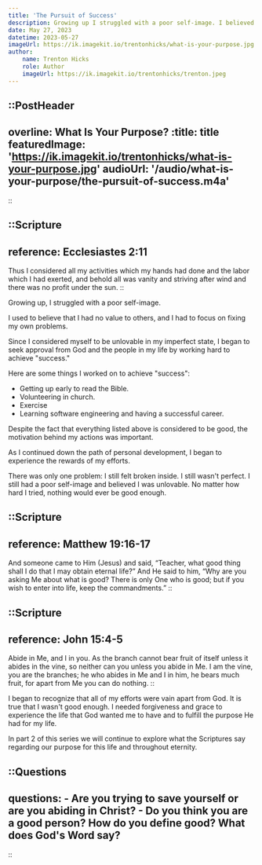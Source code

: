```yaml
---
title: 'The Pursuit of Success'
description: Growing up I struggled with a poor self-image. I believed I had to achieve perfection to be loved by God and people. My perspective was that I didn't have value to others, and I had to focus on fixing my own problems.
date: May 27, 2023
datetime: 2023-05-27
imageUrl: https://ik.imagekit.io/trentonhicks/what-is-your-purpose.jpg
author:
    name: Trenton Hicks
    role: Author
    imageUrl: https://ik.imagekit.io/trentonhicks/trenton.jpeg
---
```


::PostHeader
---
overline: What Is Your Purpose?
:title: title
featuredImage: 'https://ik.imagekit.io/trentonhicks/what-is-your-purpose.jpg'
audioUrl: '/audio/what-is-your-purpose/the-pursuit-of-success.m4a'
---
::

::Scripture
---
reference: Ecclesiastes 2:11
---
Thus I considered all my activities which my hands had done and the labor which I had exerted, and behold all was vanity and striving after wind and there was no profit under the sun.
::

Growing up, I struggled with a poor self-image.

I used to believe that I had no value to others, and I had to focus on fixing my own problems.

Since I considered myself to be unlovable in my imperfect state, I began to seek approval from God and the people in my life by working hard to achieve "success."

Here are some things I worked on to achieve "success":
- Getting up early to read the Bible.
- Volunteering in church.
- Exercise
- Learning software engineering and having a successful career.

Despite the fact that everything listed above is considered to be good, the motivation behind my actions was important.

As I continued down the path of personal development, I began to experience the rewards of my efforts.

There was only one problem: I still felt broken inside. I still wasn't perfect. I still had a poor self-image and believed I was unlovable. No matter how hard I tried, nothing would ever be good enough.

::Scripture
---
reference: Matthew 19:16-17
---
And someone came to Him (Jesus) and said, “Teacher, what good thing shall I do that I may obtain eternal life?” And He said to him, “Why are you asking Me about what is good? There is only One who is good; but if you wish to enter into life, keep the commandments.”
::

::Scripture
---
reference: John 15:4-5
---
Abide in Me, and I in you. As the branch cannot bear fruit of itself unless it abides in the vine, so neither can you unless you abide in Me. I am the vine, you are the branches; he who abides in Me and I in him, he bears much fruit, for apart from Me you can do nothing.
::

I began to recognize that all of my efforts were vain apart from God. It is true that I wasn't good enough. I needed forgiveness and grace to experience the life that God wanted me to have and to fulfill the purpose He had for my life.

In part 2 of this series we will continue to explore what the Scriptures say regarding our purpose for this life and throughout eternity.

::Questions
---
questions:
    - Are you trying to save yourself or are you abiding in Christ?
    - Do you think you are a good person? How do you define good? What does God's Word say?
---
::